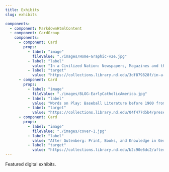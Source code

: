 ```yaml
---
title: Exhibits
slug: exhibits

components:
  - component: MarkdownHtmlContent
  - component: CardGroup
    components:
      - component: Card
        props:
          - label: "image"
            fileValue: "./images/Home-Graphic-v2e.jpg"
          - label: "label"
            value: "In a Civilized Nation: Newspapers, Magazines and the Print Revolution in the 19th-Century Peru"
          - label: "target"
            value: "https://collections.library.nd.edu/3df879828f/in-a-civilized-nation"
      - component: Card
        props:
          - label: "image"
            fileValue: "./images/BLOG-EarlyCatholicAmerica.jpg"
          - label: "label"
            value: "Words on Play: Baseball Literature before 1900 from the Joyce Sports Collection"
          - label: "target"
            value: "https://collections.library.nd.edu/04f477d5b4/preserving-the-steadfastness-of-your-faith"
      - component: Card
        props:
          - label: "image"
            fileValue: "./images/cover-1.jpg"
          - label: "label"
            value: "After Gutenberg: Print, Books, and Knowledge in Germany through the Long Sixteenth Century"
          - label: "target"
            value: "https://collections.library.nd.edu/b2c90e6dc2/after-gutenberg"
---
```

Featured digital exhibits.

